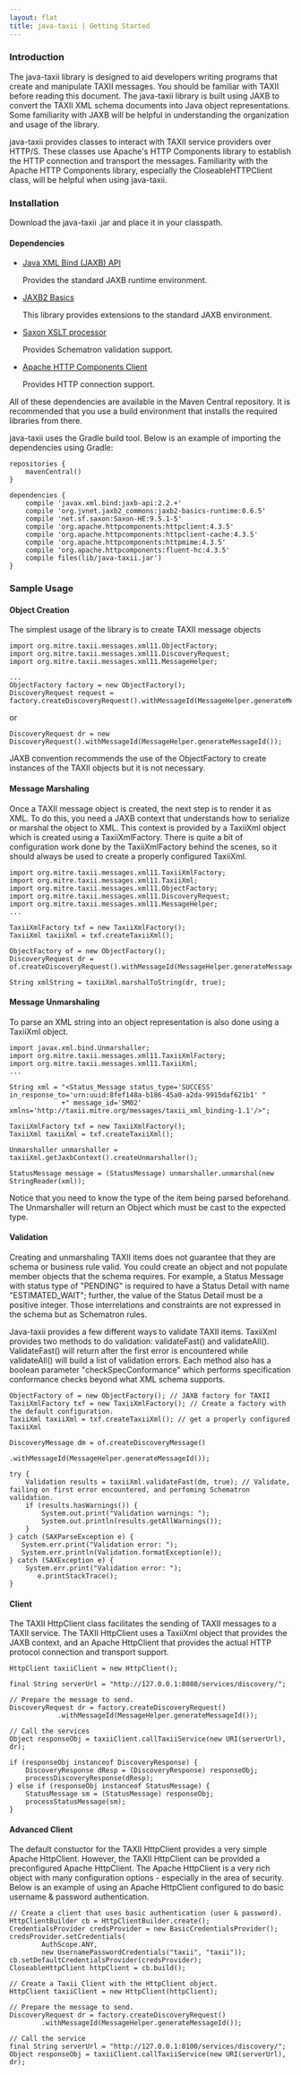 ```yaml
---
layout: flat
title: java-taxii | Getting Started
---
```


### Introduction
The java-taxii library is designed to aid developers writing programs that create and manipulate TAXII messages.
You should be familiar with TAXII before reading this document. The java-taxii library is built using JAXB to 
convert the TAXII XML schema documents into Java object representations. Some familiarity with JAXB will be helpful
in understanding the organization and usage of the library.

java-taxii provides classes to interact with TAXII service providers over HTTP/S. These classes use
Apache's HTTP Components library to establish the HTTP connection and transport the messages. Familiarity with
the Apache HTTP Components library, especially the CloseableHTTPClient class, will be helpful when using java-taxii.

### Installation
Download the java-taxii .jar and place it in your classpath.

#### Dependencies

* <a href="https://jaxb.java.net">Java XML Bind (JAXB) API</a>

    Provides the standard JAXB runtime environment.

* <a href="http://confluence.highsource.org/display/J2B/Home">JAXB2 Basics</a>
    
    This library provides extensions to the standard JAXB environment.

* <a href="http://saxon.sourceforge.net">Saxon XSLT processor</a>

    Provides Schematron validation support.

* <a href="http://hc.apache.org/httpcomponents-client-ga/index.html">Apache HTTP Components Client</a>

    Provides HTTP connection support.

All of these dependencies are available in the Maven Central repository. It is recommended that you use
a build environment that installs the required libraries from there.

java-taxii uses the Gradle build tool. Below is an example of importing the dependencies using Gradle:

    repositories {
        mavenCentral()
    }

    dependencies {
        compile 'javax.xml.bind:jaxb-api:2.2.+'
        compile 'org.jvnet.jaxb2_commons:jaxb2-basics-runtime:0.6.5'
        compile 'net.sf.saxon:Saxon-HE:9.5.1-5'
        compile 'org.apache.httpcomponents:httpclient:4.3.5'
        compile 'org.apache.httpcomponents:httpclient-cache:4.3.5'
        compile 'org.apache.httpcomponents:httpmime:4.3.5'
        compile 'org.apache.httpcomponents:fluent-hc:4.3.5'    
        compile files(lib/java-taxii.jar')
    }

### Sample Usage

#### Object Creation
The simplest usage of the library is to create TAXII message objects

    import org.mitre.taxii.messages.xml11.ObjectFactory;
    import org.mitre.taxii.messages.xml11.DiscoveryRequest;
    import org.mitre.taxii.messages.xml11.MessageHelper;

    ...
    ObjectFactory factory = new ObjectFactory();
    DiscoveryRequest request = factory.createDiscoveryRequest().withMessageId(MessageHelper.generateMessageId());

or 

    DiscoveryRequest dr = new DiscoveryRequest().withMessageId(MessageHelper.generateMessageId());

JAXB convention recommends the use of the ObjectFactory to create instances of the TAXII objects but it is not necessary.

#### Message Marshaling
Once a TAXII message object is created, the next step is to render it as XML. To do this, you need a JAXB context that
understands how to serialize or marshal the object to XML. This context is provided by a TaxiiXml object which is created
using a TaxiiXmlFactory. There is quite a bit of configuration work done by the TaxiiXmlFactory behind the scenes, so it should
always be used to create a properly configured TaxiiXml.

    import org.mitre.taxii.messages.xml11.TaxiiXmlFactory;
    import org.mitre.taxii.messages.xml11.TaxiiXml;
    import org.mitre.taxii.messages.xml11.ObjectFactory;
    import org.mitre.taxii.messages.xml11.DiscoveryRequest;
    import org.mitre.taxii.messages.xml11.MessageHelper;
    ...

    TaxiiXmlFactory txf = new TaxiiXmlFactory();
    TaxiiXml taxiiXml = txf.createTaxiiXml();

    ObjectFactory of = new ObjectFactory();
    DiscoveryRequest dr = of.createDiscoveryRequest().withMessageId(MessageHelper.generateMessageId());

    String xmlString = taxiiXml.marshalToString(dr, true);

#### Message Unmarshaling
To parse an XML string into an object representation is also done using a TaxiiXml object.

    import javax.xml.bind.Unmarshaller;
    import org.mitre.taxii.messages.xml11.TaxiiXmlFactory;
    import org.mitre.taxii.messages.xml11.TaxiiXml;
    ...

    String xml = "<Status_Message status_type='SUCCESS' in_response_to='urn:uuid:8fef148a-b186-45a0-a2da-9915daf621b1' "
                 +" message_id='SM02' xmlns='http://taxii.mitre.org/messages/taxii_xml_binding-1.1'/>";

    TaxiiXmlFactory txf = new TaxiiXmlFactory();
    TaxiiXml taxiiXml = txf.createTaxiiXml();

    Unmarshaller unmarshaller = taxiiXml.getJaxbContext().createUnmarshaller();

    StatusMessage message = (StatusMessage) unmarshaller.unmarshal(new StringReader(xml));

Notice that you need to know the type of the item being parsed beforehand. The Unmarshaller will return an Object which 
must be cast to the expected type.

#### Validation
Creating and unmarshaling TAXII items does not guarantee that they are schema or business rule valid. You could create an
object and not populate member objects that the schema requires. For example, a Status Message with status type of "PENDING"
is required to have a Status Detail with name "ESTIMATED_WAIT"; further, the value of the Status Detail must be a positive
integer. Those interrelations and constraints are not expressed in the schema but as Schematron rules.

Java-taxii provides a few different ways to validate TAXII items. TaxiiXml provides two methods to do validation: validateFast() and 
validateAll(). ValidateFast() will return after the first error is encountered while validateAll() will build a list of validation errors.
Each method also has a boolean parameter "checkSpecConformance" which performs specification conformance checks beyond what XML schema supports.

    ObjectFactory of = new ObjectFactory(); // JAXB factory for TAXII 
    TaxiiXmlFactory txf = new TaxiiXmlFactory(); // Create a factory with the default configuration.
    TaxiiXml taxiiXml = txf.createTaxiiXml(); // get a properly configured TaxiiXml
  
    DiscoveryMessage dm = of.createDiscoveryMessage()
                            .withMessageId(MessageHelper.generateMessageId());

    try {
        Validation results = taxiiXml.validateFast(dm, true); // Validate, failing on first error encountered, and perfoming Schematron validation.
        if (results.hasWarnings()) {
            System.out.print("Validation warnings: ");
            System.out.println(results.getAllWarnings());
        }
    } catch (SAXParseException e) {
       System.err.print("Validation error: ");
       System.err.println(Validation.formatException(e));
    } catch (SAXException e) {
        System.err.print("Validation error: ");
           e.printStackTrace();
    }

#### Client
The TAXII HttpClient class facilitates the sending of TAXII messages to a TAXII service.
The TAXII HttpClient uses a TaxiiXml object that provides the JAXB context, and an
Apache HttpClient that provides the actual HTTP protocol connection and transport support.

    HttpClient taxiiClient = new HttpClient();
        
    final String serverUrl = "http://127.0.0.1:8080/services/discovery/";

    // Prepare the message to send.
    DiscoveryRequest dr = factory.createDiscoveryRequest()
                .withMessageId(MessageHelper.generateMessageId());

    // Call the services
    Object responseObj = taxiiClient.callTaxiiService(new URI(serverUrl), dr);

    if (responseObj instanceof DiscoveryResponse) {
        DiscoveryResponse dResp = (DiscoveryResponse) responseObj;
        processDiscoveryResponse(dResp);
    } else if (responseObj instanceof StatusMessage) {
        StatusMessage sm = (StatusMessage) responseObj;
        processStatusMessage(sm);
    }

#### Advanced Client
The default constuctor for the TAXII HttpClient provides a very simple Apache HttpClient.
However, the TAXII HttpClient can be provided a preconfigured Apache HttpClient.
The Apache HttpClient is a very rich object with many configuration options - especially 
in the area of security. Below is an example of using an Apache HttpClient configured to 
do basic username & password authentication.

    // Create a client that uses basic authentication (user & password).
    HttpClientBuilder cb = HttpClientBuilder.create();
    CredentialsProvider credsProvider = new BasicCredentialsProvider();
    credsProvider.setCredentials(
            AuthScope.ANY,
            new UsernamePasswordCredentials("taxii", "taxii"));        
    cb.setDefaultCredentialsProvider(credsProvider);        
    CloseableHttpClient httpClient = cb.build();

    // Create a Taxii Client with the HttpClient object.
    HttpClient taxiiClient = new HttpClient(httpClient);

    // Prepare the message to send.
    DiscoveryRequest dr = factory.createDiscoveryRequest()
            .withMessageId(MessageHelper.generateMessageId());

    // Call the service
    final String serverUrl = "http://127.0.0.1:8100/services/discovery/";
    Object responseObj = taxiiClient.callTaxiiService(new URI(serverUrl), dr);
